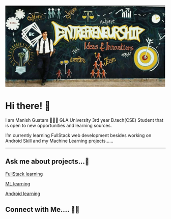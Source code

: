 [![MastHead](https://raw.githubusercontent.com/manishgautam30/manishgautam30/master/mast.jpg)](https://manishgautam30.github.io/My-Website/)

# Hi there! 👋

I am Manish Guatam 🙋🏻‍♂️ GLA University 3rd year B.tech(CSE) Student that is open to new opportunities and learning sources.

I’m currently learning FullStack web development besides working on Android Skill and my Machine Learning projects...... 


<hr>

## Ask me about projects...💬 

[FullStack learning](https://manishgautam30.github.io/FullStack_2020)

[ML learning](https://github.com/manishgautam30/invisible_cloak)

[Android learning](https://github.com/manishgautam30/Calculator_app)


## Connect with Me.... 🤝🏻



<!--
**manishgautam30/manishgautam30** is a ✨ _special_ ✨ repository because its `README.md` (this file) appears on your GitHub profile.

Here are some ideas to get you started:

- 🔭 I’m currently working on ...
- 🌱 I’m currently learning ...
- 👯 I’m looking to collaborate on ...
- 🤔 I’m looking for help with ...
- 💬 Ask me about ...
- 📫 How to reach me: ...
- 😄 Pronouns: ...
- ⚡ Fun fact: ...
-->
